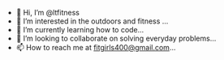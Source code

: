 - 👋 Hi, I’m @ltfitness
- 👀 I’m interested in the outdoors and fitness ...
- 🌱 I’m currently learning how to code...
- 💞️ I’m looking to collaborate on solving everyday problems...
- 📫 How to reach me at fitgirls400@gmail.com...

<!---
ltfitness/ltfitness is a ✨ special ✨ repository because its `README.md` (this file) appears on your GitHub profile.
You can click the Preview link to take a look at your changes.
--->
